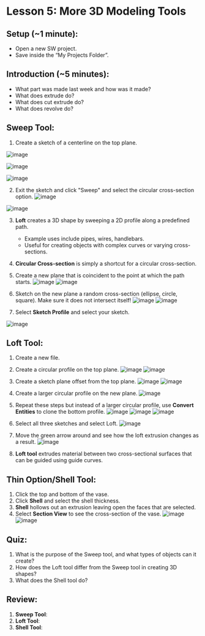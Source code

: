 # Lesson 5: More 3D Modeling Tools

## Setup (~1 minute):
- Open a new SW project.
- Save inside the “My Projects Folder”.

## Introduction (~5 minutes):
- What part was made last week and how was it made?
- What does extrude do? 
- What does cut extrude do? 
- What does revolve do?

## Sweep Tool:
1. Create a sketch of a centerline on the top plane.

![image](https://github.com/user-attachments/assets/763b84c8-26a7-4c92-a545-0464725008b8)

![image](https://github.com/user-attachments/assets/cd9325bb-bda4-4eee-8708-7791cb3900e3)

![image](https://github.com/user-attachments/assets/ca013ae9-61ed-4ac7-9b40-6b819e1b446f)


2. Exit the sketch and click "Sweep" and select the circular cross-section option.
![image](https://github.com/user-attachments/assets/315507ab-615c-454b-8287-ff2212ad9240)

![image](https://github.com/user-attachments/assets/8e6d436d-37b0-4e70-87ac-25a823239b29)

3. **Loft** creates a 3D shape by sweeping a 2D profile along a predefined path.
   - Example uses include pipes, wires, handlebars.
   - Useful for creating objects with complex curves or varying cross-sections.
4. **Circular Cross-section** is simply a shortcut for a circular cross-section.
5. Create a new plane that is coincident to the point at which the path starts. 
![image](https://github.com/user-attachments/assets/27ae0991-2405-4156-80ff-bb7fdddbbd32)
![image](https://github.com/user-attachments/assets/700cfbf8-f5e4-46fd-9f8a-9100bad8faad)

6. Sketch on the new plane a random cross-section (ellipse, circle, square). Make sure it does not intersect itself!
![image](https://github.com/user-attachments/assets/a5e3a081-6e11-48c3-a0c5-7b41be03b166)
![image](https://github.com/user-attachments/assets/01a08f17-0404-46dd-8945-c1a1228b8c50)

7. Select **Sketch Profile** and select your sketch.

![image](https://github.com/user-attachments/assets/68180519-6202-45fb-b2fd-51e31ea06635)

## Loft Tool:
1. Create a new file.
2. Create a circular profile on the top plane.
![image](https://github.com/user-attachments/assets/fd80e90f-43b4-4f1e-83eb-15df0e1e91e7)
![image](https://github.com/user-attachments/assets/c50e93d2-e69f-4675-9c4a-3b6c2d697b1d)

3. Create a sketch plane offset from the top plane.
![image](https://github.com/user-attachments/assets/7acb1989-6acd-4177-83b4-c8d059d8d76e)
![image](https://github.com/user-attachments/assets/ec065384-693a-40bc-b720-9bf9dc85365e)

4. Create a larger circular profile on the new plane.
![image](https://github.com/user-attachments/assets/dfa715c4-ef01-4377-a0a5-469d83a15851)

5. Repeat these steps but instead of a larger circular profile, use **Convert Entities** to clone the bottom profile.
![image](https://github.com/user-attachments/assets/5c1748e9-54b6-40ec-9a52-24ea8e7a7ac7)
![image](https://github.com/user-attachments/assets/542ee7a3-e128-4b76-9ab3-1eae0090250b)
![image](https://github.com/user-attachments/assets/a77dc9d0-ba64-493c-baf9-8c9e9baa51de)
6. Select all three sketches and select Loft.
![image](https://github.com/user-attachments/assets/70ad2352-7591-435a-8f64-25e68511f3d7)
 
7. Move the green arrow around and see how the loft extrusion changes as a result.
![image](https://github.com/user-attachments/assets/0fdef055-7f6b-47c0-a423-e963297ccf50)

8. **Loft tool** extrudes material between two cross-sectional surfaces that can be guided using guide curves.

## Thin Option/Shell Tool:
1. Click the top and bottom of the vase.
2. Click **Shell** and select the shell thickness.
3. **Shell** hollows out an extrusion leaving open the faces that are selected.
4. Select **Section View** to see the cross-section of the vase.
![image](https://github.com/user-attachments/assets/e22cdcb6-4309-4381-aa56-d8ef50b98816)
![image](https://github.com/user-attachments/assets/59c7a61c-6d5a-4219-8d99-fc613d14dab6)

## Quiz:
1. What is the purpose of the Sweep tool, and what types of objects can it create?
2. How does the Loft tool differ from the Sweep tool in creating 3D shapes?
3. What does the Shell tool do?

## Review:
1. **Sweep Tool**:
2. **Loft Tool**:
3. **Shell Tool**:



